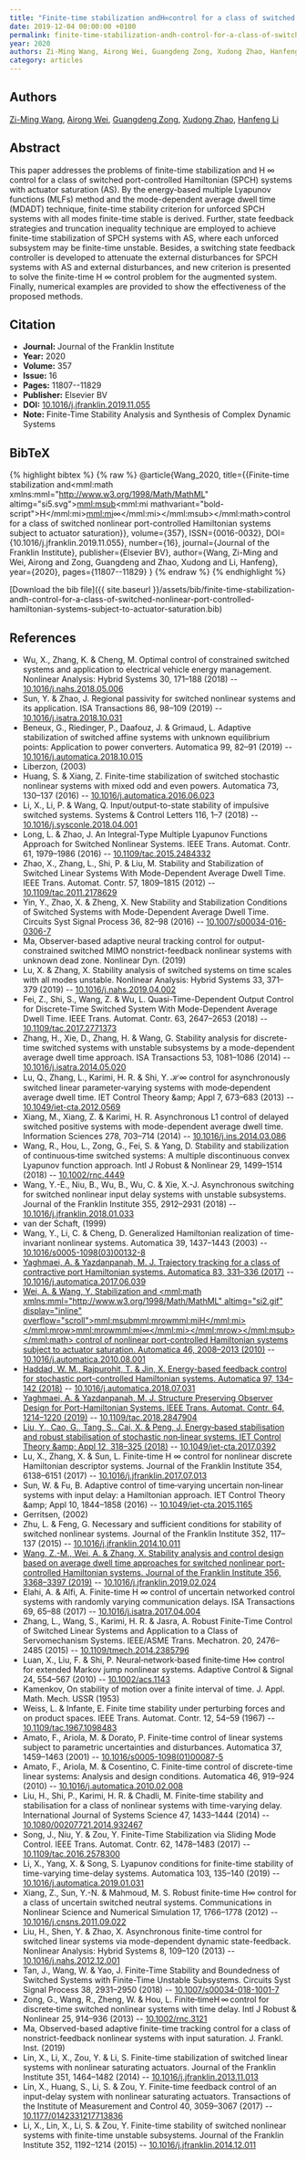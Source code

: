 ```yaml
---
title: "Finite-time stabilization andH∞control for a class of switched nonlinear port-controlled Hamiltonian systems subject to actuator saturation"
date: 2019-12-04 00:00:00 +0100
permalink: finite-time-stabilization-andh-control-for-a-class-of-switched-nonlinear-port-controlled-hamiltonian-systems-subject-to-actuator-saturation
year: 2020
authors: Zi-Ming Wang, Airong Wei, Guangdeng Zong, Xudong Zhao, Hanfeng Li
category: articles
---
```

 
## Authors
[Zi-Ming Wang](authors/zi-ming-wang), [Airong Wei](authors/airong-wei), [Guangdeng Zong](authors/guangdeng-zong), [Xudong Zhao](authors/xudong-zhao), [Hanfeng Li](authors/hanfeng-li)
 
## Abstract
This paper addresses the problems of finite-time stabilization and H ∞ control for a class of switched port-controlled Hamiltonian (SPCH) systems with actuator saturation (AS). By the energy-based multiple Lyapunov functions (MLFs) method and the mode-dependent average dwell time (MDADT) technique, finite-time stability criterion for unforced SPCH systems with all modes finite-time stable is derived. Further, state feedback strategies and truncation inequality technique are employed to achieve finite-time stabilization of SPCH systems with AS, where each unforced subsystem may be finite-time unstable. Besides, a switching state feedback controller is developed to attenuate the external disturbances for SPCH systems with AS and external disturbances, and new criterion is presented to solve the finite-time H ∞ control problem for the augmented system. Finally, numerical examples are provided to show the effectiveness of the proposed methods.
 
## Citation
- **Journal:** Journal of the Franklin Institute
- **Year:** 2020
- **Volume:** 357
- **Issue:** 16
- **Pages:** 11807--11829
- **Publisher:** Elsevier BV
- **DOI:** [10.1016/j.jfranklin.2019.11.055](https://doi.org/10.1016/j.jfranklin.2019.11.055)
- **Note:** Finite-Time Stability Analysis and Synthesis of Complex Dynamic Systems
 
## BibTeX
{% highlight bibtex %}
{% raw %}
@article{Wang_2020,
  title={{Finite-time stabilization and<mml:math xmlns:mml="http://www.w3.org/1998/Math/MathML" altimg="si5.svg"><mml:msub><mml:mi mathvariant="bold-script">H</mml:mi><mml:mi>∞</mml:mi></mml:msub></mml:math>control for a class of switched nonlinear port-controlled Hamiltonian systems subject to actuator saturation}},
  volume={357},
  ISSN={0016-0032},
  DOI={10.1016/j.jfranklin.2019.11.055},
  number={16},
  journal={Journal of the Franklin Institute},
  publisher={Elsevier BV},
  author={Wang, Zi-Ming and Wei, Airong and Zong, Guangdeng and Zhao, Xudong and Li, Hanfeng},
  year={2020},
  pages={11807--11829}
}
{% endraw %}
{% endhighlight %}
 
[Download the bib file]({{ site.baseurl }}/assets/bib/finite-time-stabilization-andh-control-for-a-class-of-switched-nonlinear-port-controlled-hamiltonian-systems-subject-to-actuator-saturation.bib)
 
## References
- Wu, X., Zhang, K. & Cheng, M. Optimal control of constrained switched systems and application to electrical vehicle energy management. Nonlinear Analysis: Hybrid Systems 30, 171–188 (2018) -- [10.1016/j.nahs.2018.05.006](https://doi.org/10.1016/j.nahs.2018.05.006)
- Sun, Y. & Zhao, J. Regional passivity for switched nonlinear systems and its application. ISA Transactions 86, 98–109 (2019) -- [10.1016/j.isatra.2018.10.031](https://doi.org/10.1016/j.isatra.2018.10.031)
- Beneux, G., Riedinger, P., Daafouz, J. & Grimaud, L. Adaptive stabilization of switched affine systems with unknown equilibrium points: Application to power converters. Automatica 99, 82–91 (2019) -- [10.1016/j.automatica.2018.10.015](https://doi.org/10.1016/j.automatica.2018.10.015)
- Liberzon, (2003)
- Huang, S. & Xiang, Z. Finite-time stabilization of switched stochastic nonlinear systems with mixed odd and even powers. Automatica 73, 130–137 (2016) -- [10.1016/j.automatica.2016.06.023](https://doi.org/10.1016/j.automatica.2016.06.023)
- Li, X., Li, P. & Wang, Q. Input/output-to-state stability of impulsive switched systems. Systems &amp; Control Letters 116, 1–7 (2018) -- [10.1016/j.sysconle.2018.04.001](https://doi.org/10.1016/j.sysconle.2018.04.001)
- Long, L. & Zhao, J. An Integral-Type Multiple Lyapunov Functions Approach for Switched Nonlinear Systems. IEEE Trans. Automat. Contr. 61, 1979–1986 (2016) -- [10.1109/tac.2015.2484332](https://doi.org/10.1109/tac.2015.2484332)
- Zhao, X., Zhang, L., Shi, P. & Liu, M. Stability and Stabilization of Switched Linear Systems With Mode-Dependent Average Dwell Time. IEEE Trans. Automat. Contr. 57, 1809–1815 (2012) -- [10.1109/tac.2011.2178629](https://doi.org/10.1109/tac.2011.2178629)
- Yin, Y., Zhao, X. & Zheng, X. New Stability and Stabilization Conditions of Switched Systems with Mode-Dependent Average Dwell Time. Circuits Syst Signal Process 36, 82–98 (2016) -- [10.1007/s00034-016-0306-7](https://doi.org/10.1007/s00034-016-0306-7)
- Ma, Observer-based adaptive neural tracking control for output-constrained switched MIMO nonstrict-feedback nonlinear systems with unknown dead zone. Nonlinear Dyn. (2019)
- Lu, X. & Zhang, X. Stability analysis of switched systems on time scales with all modes unstable. Nonlinear Analysis: Hybrid Systems 33, 371–379 (2019) -- [10.1016/j.nahs.2019.04.002](https://doi.org/10.1016/j.nahs.2019.04.002)
- Fei, Z., Shi, S., Wang, Z. & Wu, L. Quasi-Time-Dependent Output Control for Discrete-Time Switched System With Mode-Dependent Average Dwell Time. IEEE Trans. Automat. Contr. 63, 2647–2653 (2018) -- [10.1109/tac.2017.2771373](https://doi.org/10.1109/tac.2017.2771373)
- Zhang, H., Xie, D., Zhang, H. & Wang, G. Stability analysis for discrete-time switched systems with unstable subsystems by a mode-dependent average dwell time approach. ISA Transactions 53, 1081–1086 (2014) -- [10.1016/j.isatra.2014.05.020](https://doi.org/10.1016/j.isatra.2014.05.020)
- Lu, Q., Zhang, L., Karimi, H. R. & Shi, Y. ℋ∞ control for asynchronously switched linear parameter‐varying systems with mode‐dependent average dwell time. IET Control Theory &amp;amp; Appl 7, 673–683 (2013) -- [10.1049/iet-cta.2012.0569](https://doi.org/10.1049/iet-cta.2012.0569)
- Xiang, M., Xiang, Z. & Karimi, H. R. Asynchronous L1 control of delayed switched positive systems with mode-dependent average dwell time. Information Sciences 278, 703–714 (2014) -- [10.1016/j.ins.2014.03.086](https://doi.org/10.1016/j.ins.2014.03.086)
- Wang, R., Hou, L., Zong, G., Fei, S. & Yang, D. Stability and stabilization of continuous‐time switched systems: A multiple discontinuous convex Lyapunov function approach. Intl J Robust &amp; Nonlinear 29, 1499–1514 (2018) -- [10.1002/rnc.4449](https://doi.org/10.1002/rnc.4449)
- Wang, Y.-E., Niu, B., Wu, B., Wu, C. & Xie, X.-J. Asynchronous switching for switched nonlinear input delay systems with unstable subsystems. Journal of the Franklin Institute 355, 2912–2931 (2018) -- [10.1016/j.jfranklin.2018.01.033](https://doi.org/10.1016/j.jfranklin.2018.01.033)
- van der Schaft, (1999)
- Wang, Y., Li, C. & Cheng, D. Generalized Hamiltonian realization of time-invariant nonlinear systems. Automatica 39, 1437–1443 (2003) -- [10.1016/s0005-1098(03)00132-8](https://doi.org/10.1016/s0005-1098(03)00132-8)
- [Yaghmaei, A. & Yazdanpanah, M. J. Trajectory tracking for a class of contractive port Hamiltonian systems. Automatica 83, 331–336 (2017)](trajectory-tracking-for-a-class-of-contractive-port-hamiltonian-systems) -- [10.1016/j.automatica.2017.06.039](https://doi.org/10.1016/j.automatica.2017.06.039)
- [Wei, A. & Wang, Y. Stabilization and <mml:math xmlns:mml="http://www.w3.org/1998/Math/MathML" altimg="si2.gif" display="inline" overflow="scroll"><mml:msub><mml:mrow><mml:mi>H</mml:mi></mml:mrow><mml:mrow><mml:mi>∞</mml:mi></mml:mrow></mml:msub></mml:math> control of nonlinear port-controlled Hamiltonian systems subject to actuator saturation. Automatica 46, 2008–2013 (2010)](stabilization-and-h-control-of-nonlinear-port-controlled-hamiltonian-systems-subject-to-actuator-saturation) -- [10.1016/j.automatica.2010.08.001](https://doi.org/10.1016/j.automatica.2010.08.001)
- [Haddad, W. M., Rajpurohit, T. & Jin, X. Energy-based feedback control for stochastic port-controlled Hamiltonian systems. Automatica 97, 134–142 (2018)](energy-based-feedback-control-for-stochastic-port-controlled-hamiltonian-systems) -- [10.1016/j.automatica.2018.07.031](https://doi.org/10.1016/j.automatica.2018.07.031)
- [Yaghmaei, A. & Yazdanpanah, M. J. Structure Preserving Observer Design for Port-Hamiltonian Systems. IEEE Trans. Automat. Contr. 64, 1214–1220 (2019)](structure-preserving-observer-design-for-port-hamiltonian-systems) -- [10.1109/tac.2018.2847904](https://doi.org/10.1109/tac.2018.2847904)
- [Liu, Y., Cao, G., Tang, S., Cai, X. & Peng, J. Energy‐based stabilisation and  robust stabilisation of stochastic non‐linear systems. IET Control Theory &amp;amp; Appl 12, 318–325 (2018)](energy-based-stabilisation-and-robust-stabilisation-of-stochastic-non-linear-systems) -- [10.1049/iet-cta.2017.0392](https://doi.org/10.1049/iet-cta.2017.0392)
- Lu, X., Zhang, X. & Sun, L. Finite-time H ∞ control for nonlinear discrete Hamiltonian descriptor systems. Journal of the Franklin Institute 354, 6138–6151 (2017) -- [10.1016/j.jfranklin.2017.07.013](https://doi.org/10.1016/j.jfranklin.2017.07.013)
- Sun, W. & Fu, B. Adaptive control of time‐varying uncertain non‐linear systems with input delay: a Hamiltonian approach. IET Control Theory &amp;amp; Appl 10, 1844–1858 (2016) -- [10.1049/iet-cta.2015.1165](https://doi.org/10.1049/iet-cta.2015.1165)
- Gerritsen, (2002)
- Zhu, L. & Feng, G. Necessary and sufficient conditions for stability of switched nonlinear systems. Journal of the Franklin Institute 352, 117–137 (2015) -- [10.1016/j.jfranklin.2014.10.011](https://doi.org/10.1016/j.jfranklin.2014.10.011)
- [Wang, Z.-M., Wei, A. & Zhang, X. Stability analysis and control design based on average dwell time approaches for switched nonlinear port-controlled Hamiltonian systems. Journal of the Franklin Institute 356, 3368–3397 (2019)](stability-analysis-and-control-design-based-on-average-dwell-time-approaches-for-switched-nonlinear-port-controlled-hamiltonian-systems) -- [10.1016/j.jfranklin.2019.02.024](https://doi.org/10.1016/j.jfranklin.2019.02.024)
- Elahi, A. & Alfi, A. Finite-time H ∞ control of uncertain networked control systems with randomly varying communication delays. ISA Transactions 69, 65–88 (2017) -- [10.1016/j.isatra.2017.04.004](https://doi.org/10.1016/j.isatra.2017.04.004)
- Zhang, L., Wang, S., Karimi, H. R. & Jasra, A. Robust Finite-Time Control of Switched Linear Systems and Application to a Class of Servomechanism Systems. IEEE/ASME Trans. Mechatron. 20, 2476–2485 (2015) -- [10.1109/tmech.2014.2385796](https://doi.org/10.1109/tmech.2014.2385796)
- Luan, X., Liu, F. & Shi, P. Neural‐network‐based finite‐time H∞ control for extended Markov jump nonlinear systems. Adaptive Control &amp; Signal 24, 554–567 (2010) -- [10.1002/acs.1143](https://doi.org/10.1002/acs.1143)
- Kamenkov, On stability of motion over a finite interval of time. J. Appl. Math. Mech. USSR (1953)
- Weiss, L. & Infante, E. Finite time stability under perturbing forces and on product spaces. IEEE Trans. Automat. Contr. 12, 54–59 (1967) -- [10.1109/tac.1967.1098483](https://doi.org/10.1109/tac.1967.1098483)
- Amato, F., Ariola, M. & Dorato, P. Finite-time control of linear systems subject to parametric uncertainties and disturbances. Automatica 37, 1459–1463 (2001) -- [10.1016/s0005-1098(01)00087-5](https://doi.org/10.1016/s0005-1098(01)00087-5)
- Amato, F., Ariola, M. & Cosentino, C. Finite-time control of discrete-time linear systems: Analysis and design conditions. Automatica 46, 919–924 (2010) -- [10.1016/j.automatica.2010.02.008](https://doi.org/10.1016/j.automatica.2010.02.008)
- Liu, H., Shi, P., Karimi, H. R. & Chadli, M. Finite-time stability and stabilisation for a class of nonlinear systems with time-varying delay. International Journal of Systems Science 47, 1433–1444 (2014) -- [10.1080/00207721.2014.932467](https://doi.org/10.1080/00207721.2014.932467)
- Song, J., Niu, Y. & Zou, Y. Finite-Time Stabilization via Sliding Mode Control. IEEE Trans. Automat. Contr. 62, 1478–1483 (2017) -- [10.1109/tac.2016.2578300](https://doi.org/10.1109/tac.2016.2578300)
- Li, X., Yang, X. & Song, S. Lyapunov conditions for finite-time stability of time-varying time-delay systems. Automatica 103, 135–140 (2019) -- [10.1016/j.automatica.2019.01.031](https://doi.org/10.1016/j.automatica.2019.01.031)
- Xiang, Z., Sun, Y.-N. & Mahmoud, M. S. Robust finite-time H∞ control for a class of uncertain switched neutral systems. Communications in Nonlinear Science and Numerical Simulation 17, 1766–1778 (2012) -- [10.1016/j.cnsns.2011.09.022](https://doi.org/10.1016/j.cnsns.2011.09.022)
- Liu, H., Shen, Y. & Zhao, X. Asynchronous finite-time control for switched linear systems via mode-dependent dynamic state-feedback. Nonlinear Analysis: Hybrid Systems 8, 109–120 (2013) -- [10.1016/j.nahs.2012.12.001](https://doi.org/10.1016/j.nahs.2012.12.001)
- Tan, J., Wang, W. & Yao, J. Finite-Time Stability and Boundedness of Switched Systems with Finite-Time Unstable Subsystems. Circuits Syst Signal Process 38, 2931–2950 (2018) -- [10.1007/s00034-018-1001-7](https://doi.org/10.1007/s00034-018-1001-7)
- Zong, G., Wang, R., Zheng, W. & Hou, L. Finite‐timeH ∞ control for discrete‐time switched nonlinear systems with time delay. Intl J Robust &amp; Nonlinear 25, 914–936 (2013) -- [10.1002/rnc.3121](https://doi.org/10.1002/rnc.3121)
- Ma, Observed-based adaptive finite-time tracking control for a class of nonstrict-feedback nonlinear systems with input saturation. J. Frankl. Inst. (2019)
- Lin, X., Li, X., Zou, Y. & Li, S. Finite-time stabilization of switched linear systems with nonlinear saturating actuators. Journal of the Franklin Institute 351, 1464–1482 (2014) -- [10.1016/j.jfranklin.2013.11.013](https://doi.org/10.1016/j.jfranklin.2013.11.013)
- Lin, X., Huang, S., Li, S. & Zou, Y. Finite-time feedback control of an input-delay system with nonlinear saturating actuators. Transactions of the Institute of Measurement and Control 40, 3059–3067 (2017) -- [10.1177/0142331217713836](https://doi.org/10.1177/0142331217713836)
- Li, X., Lin, X., Li, S. & Zou, Y. Finite-time stability of switched nonlinear systems with finite-time unstable subsystems. Journal of the Franklin Institute 352, 1192–1214 (2015) -- [10.1016/j.jfranklin.2014.12.011](https://doi.org/10.1016/j.jfranklin.2014.12.011)

